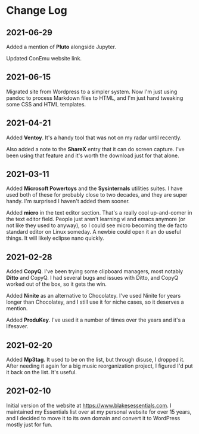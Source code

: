 # Change Log

## 2021-06-29

Added a mention of **Pluto** alongside Jupyter.

Updated ConEmu website link.

## 2021-06-15

Migrated site from Wordpress to a simpler system. Now I'm just using pandoc to process Markdown files to HTML, and I'm just hand tweaking some CSS and HTML templates.

## 2021-04-21

Added **Ventoy**. It's a handy tool that was not on my radar until
recently.

Also added a note to the **ShareX** entry that it can do screen capture.
I've been using that feature and it's worth the download just for that
alone.

## 2021-03-11

Added **Microsoft Powertoys** and the **Sysinternals** utilities suites.
I have used both of these for probably close to two decades, and they
are super handy. I'm surprised I haven't added them sooner.

Added **micro** in the text editor section. That's a really cool
up-and-comer in the text editor field. People just aren't learning vi
and emacs anymore (or not like they used to anyway), so I could see
micro becoming the de facto standard editor on Linux someday. A newbie
could open it an do useful things. It will likely eclipse nano quickly.

## 2021-02-28

Added **CopyQ**. I've been trying some clipboard managers, most notably
**Ditto** and CopyQ. I had several bugs and issues with Ditto, and CopyQ
worked out of the box, so it gets the win.

Added **Ninite** as an alternative to Chocolatey. I've used Ninite for
years longer than Chocolatey, and I still use it for niche cases, so it
deserves a mention.

Added **ProduKey**. I've used it a number of times over the years and
it's a lifesaver.  

## 2021-02-20

Added **Mp3tag**. It used to be on the list, but through disuse, I
dropped it. After needing it again for a big music reorganization
project, I figured I'd put it back on the list. It's useful.

## 2021-02-10

Initial version of the website at <https://www.blakesessentials.com>. I
maintained my Essentials list over at my personal website for over 15
years, and I decided to move it to its own domain and convert it to
WordPress mostly just for fun.
